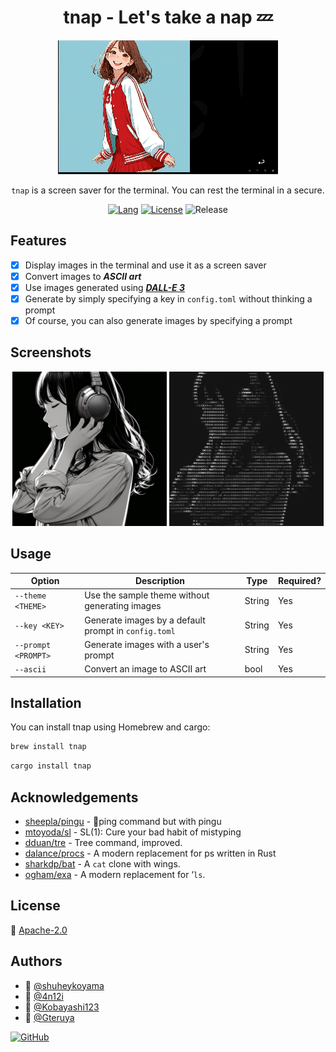 <div align="center">

# tnap - Let's take a nap 💤

![Demo](./examples/demo.gif)

`tnap` is a screen saver for the terminal.
You can rest the terminal in a secure.

[![Lang](https://img.shields.io/badge/Rust-1.26+-blue.svg?logo=rust)](https://www.rust-lang.org/)
[![License](https://img.shields.io/badge/License-Apache_2.0-blue.svg)](https://opensource.org/licenses/Apache-2.0)
![Release](https://img.shields.io/badge/Release-v0.1.0-blue.svg)

</div>

## Features

- [x] Display images in the terminal and use it as a screen saver
- [x] Convert images to **_ASCII art_**
- [x] Use images generated using **_[DALL-E 3](https://openai.com/dall-e-3)_**
- [x] Generate by simply specifying a key in `config.toml` without thinking a prompt
- [x] Of course, you can also generate images by specifying a prompt

## Screenshots

<div align="center">
    <img src="./examples/girl_with_headphone.png" alt="girl_with_headphone" width="49%">
    <img src="./examples/girl_with_headphone_ascii.png" alt="girl_with_headphone_ascii" width="49%">
</div>

## Usage

| Option              | Description                                          | Type   | Required? |
| ------------------- | ---------------------------------------------------- | ------ | --------- |
| `--theme <THEME>`   | Use the sample theme without generating images       | String | Yes       |
| `--key <KEY>`       | Generate images by a default prompt in `config.toml` | String | Yes       |
| `--prompt <PROMPT>` | Generate images with a user's prompt                 | String | Yes       |
| `--ascii`           | Convert an image to ASCII art                        | bool   | Yes       |

## Installation

You can install tnap using Homebrew and cargo:

```bash
brew install tnap
```

```bash
cargo install tnap
```

## Acknowledgements

- [sheepla/pingu](https://github.com/sheepla/pingu) - 🐧ping command but with pingu
- [mtoyoda/sl](https://github.com/mtoyoda/sl) - SL(1): Cure your bad habit of mistyping
- [dduan/tre](https://github.com/dduan/tre) - Tree command, improved.
- [dalance/procs](https://github.com/dalance/procs) - A modern replacement for ps written in Rust
- [sharkdp/bat](https://github.com/sharkdp/bat) - A `cat` clone with wings.
- [ogham/exa](https://github.com/ogham/exa) - A modern replacement for ‘`ls`.

## License

🪪 [Apache-2.0](./LICENSE)

## Authors

- 🍪 [@shuheykoyama](https://github.com/shuheykoyama)
- 🦀 [@4n12i](https://github.com/4n12i)
- 👮 [@Kobayashi123](https://github.com/Kobayashi123)
- 🧪 [@Gteruya](https://github.com/Gteruya)

[![GitHub](https://img.shields.io/badge/-Follow--FFFFFF?style=social&logo=github&label=Follow%20pigeon-sable)](https://github.com/pigeon-sable)
